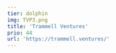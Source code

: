 ```yaml
---
tier: dolphin
img: TVP3.png
title: 'Trammell Ventures'
prio: 44
url: 'https://trammell.ventures/'
---
```




